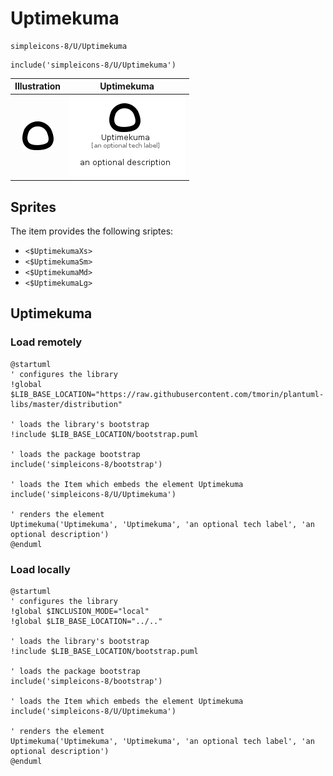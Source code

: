 # Uptimekuma


```text
simpleicons-8/U/Uptimekuma
```

```text
include('simpleicons-8/U/Uptimekuma')
```



| Illustration | Uptimekuma |
| :---: | :---: |
| ![illustration for Illustration](../../simpleicons-8/U/Uptimekuma.png) | ![illustration for Uptimekuma](../../simpleicons-8/U/Uptimekuma.Local.png) |



## Sprites
The item provides the following sriptes:

- `<$UptimekumaXs>`
- `<$UptimekumaSm>`
- `<$UptimekumaMd>`
- `<$UptimekumaLg>`





## Uptimekuma

### Load remotely
```plantuml
@startuml
' configures the library
!global $LIB_BASE_LOCATION="https://raw.githubusercontent.com/tmorin/plantuml-libs/master/distribution"

' loads the library's bootstrap
!include $LIB_BASE_LOCATION/bootstrap.puml

' loads the package bootstrap
include('simpleicons-8/bootstrap')

' loads the Item which embeds the element Uptimekuma
include('simpleicons-8/U/Uptimekuma')

' renders the element
Uptimekuma('Uptimekuma', 'Uptimekuma', 'an optional tech label', 'an optional description')
@enduml
```

### Load locally
```plantuml
@startuml
' configures the library
!global $INCLUSION_MODE="local"
!global $LIB_BASE_LOCATION="../.."

' loads the library's bootstrap
!include $LIB_BASE_LOCATION/bootstrap.puml

' loads the package bootstrap
include('simpleicons-8/bootstrap')

' loads the Item which embeds the element Uptimekuma
include('simpleicons-8/U/Uptimekuma')

' renders the element
Uptimekuma('Uptimekuma', 'Uptimekuma', 'an optional tech label', 'an optional description')
@enduml
```

